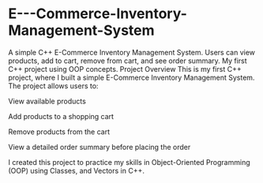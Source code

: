 # E---Commerce-Inventory-Management-System
A simple C++ E-Commerce Inventory Management System. Users can view products, add to cart, remove from cart, and see order summary. My first C++ project using OOP concepts.
Project Overview
This is my first C++ project, where I built a simple E-Commerce Inventory Management System.
The project allows users to:

View available products

Add products to a shopping cart

Remove products from the cart

View a detailed order summary before placing the order

I created this project to practice my skills in Object-Oriented Programming (OOP) using Classes, and Vectors in C++.
